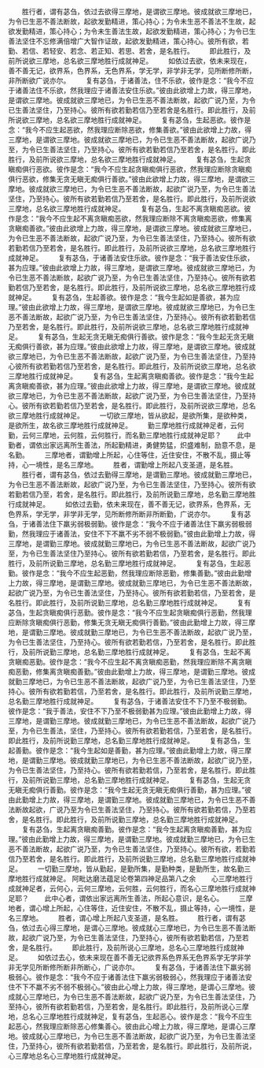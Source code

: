<!-- { "loadSidebar": true } -->
　　胜行者，谓有苾刍，依过去欲得三摩地，是谓欲三摩地。彼成就欲三摩地已，为令已生恶不善法断故，起欲发勤精进，策心持心；为令未生恶不善法不生故，起欲发勤精进，策心持心；为令未生善法生故，起欲发勤精进，策心持心；为令已生善法坚住不忘修满倍增广大智作证故，起欲发勤精进，策心持心。彼所有欲，若勤、若信、若轻安、若念、若正知、若思、若舍，是名胜行。
　　即此胜行，及前所说欲三摩地，总名欲三摩地胜行成就神足。
　　如依过去欲，依未来现在，善不善无记，欲界系，色界系，无色界系，学无学，非学非无学，见所断修所断，非所断欲广说亦尔。
　　复有苾刍，于诸善法，住不乐欲，彼作是念：“我今不应于诸善法住不乐欲，然我理应于诸善法安住乐欲。”彼由此欲增上力故，得三摩地，是谓欲三摩地。彼成就欲三摩地已，为令已生恶不善法断故，起欲广说乃至，为令已生善法坚住，乃至持心。彼所有欲若勤若信乃至若舍是名胜行。即此胜行，及前所说欲三摩地，总名欲三摩地胜行成就神足。
　　复有苾刍，生起恶欲。彼作是念：“我今不应生起恶欲，然我理应断除恶欲，修集善欲。”彼由此欲增上力故，得三摩地，是谓欲三摩地。彼成就欲三摩地已，为令已生恶不善法断故，起欲广说乃至，为令已生善法坚住，乃至持心。彼所有欲若勤若信乃至若舍，是名胜行。即此胜行，及前所说欲三摩地，总名欲三摩地胜行成就神足。
　　复有苾刍，生起贪瞋痴俱行恶欲。彼作是念：“我今不应生起贪瞋痴俱行恶欲，然我理应断除贪瞋痴俱行恶欲，修集无贪无瞋无痴俱行善欲。”彼由此欲增上力故，得三摩地，是谓欲三摩地。彼成就欲三摩地已，为令已生恶不善法断故，起欲广说乃至，为令已生善法坚住，乃至持心。彼所有欲若勤若信乃至若舍，是名胜行。即此胜行，及前所说欲三摩地，总名欲三摩地胜行成就神足。
　　复有苾刍，生起不离贪瞋痴恶欲。彼作是念：“我今不应生起不离贪瞋痴恶欲，然我理应断除不离贪瞋痴恶欲，修集离贪瞋痴善欲。”彼由此欲增上力故，得三摩地，是谓欲三摩地。彼成就欲三摩地已，为令已生恶不善法断故，起欲广说乃至，为令已生善法坚住，乃至持心。彼所有欲若勤若信乃至若舍，是名胜行。即此胜行，及前所说欲三摩地，总名欲三摩地胜行成就神足。
　　复有苾刍，于诸善法安住乐欲。彼作是念：“我于善法安住乐欲，甚为应理。”彼由此欲增上力故，得三摩地，是谓欲三摩地。彼成就欲三摩地已，为令已生恶不善法断故，起欲广说乃至，为令已生善法坚住，乃至持心。彼所有欲若勤若信乃至若舍，是名胜行。即此胜行，及前所说欲三摩地，总名欲三摩地胜行成就神足。
　　复有苾刍，生起善欲。彼作是念：“我今生起如是善欲，甚为应理。”彼由此欲增上力故，得三摩地，是谓欲三摩地。彼成就欲三摩地已，为令已生恶不善法断故，起欲广说乃至，为令已生善法坚住，乃至持心。彼所有欲若勤若信乃至若舍，是名胜行。即此胜行，及前所说欲三摩地，总名欲三摩地胜行成就神足。
　　复有苾刍，生起无贪无瞋无痴俱行善欲。彼作是念：“我今生起无贪无瞋无痴俱行善欲，甚为应理。”彼由此欲增上力故，得三摩地，是谓欲三摩地。彼成就欲三摩地已，为令已生恶不善法断故，起欲广说乃至，为令已生善法坚住，乃至持心彼所有欲若勤若信乃至若舍，是名胜行。即此胜行，及前所说欲三摩地，总名欲三摩地胜行成就神足。
　　复有苾刍，生起离贪瞋痴善欲。彼作是念：“我今生起离贪瞋痴善欲，甚为应理。”彼由此欲增上力故，得三摩地，是谓欲三摩地。彼成就欲三摩地已，为令已生恶不善法断故，起欲广说乃至，为令已生善法坚住，乃至持心。彼所有欲若勤若信乃至若舍，是名胜行。即此胜行，及前所说欲三摩地，总名欲三摩地胜行成就神足。
　　一切欲三摩地，皆从欲起，是欲所集，是欲种类，是欲所生，故名欲三摩地胜行成就神足。
　　勤三摩地胜行成就神足者，云何勤，云何三摩地，云何胜，云何胜行，而名勤三摩地胜行成就神足耶？
　　此中勤者，谓依出家远离所生善法，所起勤精进，勇健势猛，炽盛难制，励意不息，是名勤。
　　三摩地者，谓勤增上所起，心住等住，近住安住，不散不乱，摄止等持，心一境性，是名三摩地。
　　胜者，谓勤增上所起八支圣道，是名胜。
　　胜行者，谓有苾刍，依过去勤得三摩地，是谓勤三摩地。彼成就勤三摩地已，为令已生恶不善法断故，起欲广说乃至，为令已生善法坚住，乃至持心。彼所有欲若勤若信乃至，若舍，是名胜行。即此胜行，及前所说勤三摩地，总名勤三摩地胜行成就神足。
　　如依过去勤，依未来现在，善不善无记，欲界系，色界系，无色界系，学无学，非学非无学，见所断修所断非所断勤，广说亦尔。
　　复有苾刍，于诸善法住下羸劣弱极弱勤。彼作是念：“我今不应于诸善法住下羸劣弱极弱勤，然我理应于诸善法，安住不下不羸不劣不弱不极弱勤。”彼由此勤增上力故，得三摩地，是谓勤三摩地。彼成就勤三摩地已，为令已生恶不善法断故，起欲广说乃至，为令已生善法坚住乃至持心。彼所有欲若勤若信，乃至若舍，是名胜行。即此胜行，及前所说勤三摩地，总名勤三摩地胜行成就神足。
　　复有苾刍，生起恶勤。彼作是念：“我今不应生起恶勤，然我理应断除恶勤，修集善勤。”彼由此勤增上力故，得三摩地，是谓勤三摩地。彼成就勤三摩地已，为令已生恶不善法断故，起欲广说乃至，为令已生善法坚住，乃至持心。彼所有欲若勤若信，乃至若舍，是名胜行。即此胜行，及前所说勤三摩地，总名勤三摩地胜行成就神足。
　　复有苾刍，生起贪瞋痴俱行恶勤。彼作是念：“我今不应生起贪瞋痴俱行恶勤，然我理应断除贪瞋痴俱行恶勤，修集无贪无瞋无痴俱行善勤。”彼由此勤增上力故，得三摩地，是谓勤三摩地。彼成就勤三摩地已，为令已生恶不善法断故，起欲广说乃至，为令已生善法坚住，乃至持心。彼所有欲若勤若信，乃至若舍，是名胜行。即此胜行，及前所说勤三摩地，总名勤三摩地胜行成就神足。
　　复有苾刍，生起不离贪瞋痴恶勤。彼作是念：“我今不应生起不离贪瞋痴恶勤，然我理应断除不离贪瞋痴恶勤，修集离贪瞋痴善勤。”彼由此勤增上力故，得三摩地，是谓勤三摩地。彼成就勤三摩地已，为令已生恶不善法断故，起欲广说乃至，为令已生善法坚住，乃至持心。彼所有欲若勤若信，乃至若舍，是名胜行。即此胜行，及前所说勤三摩地，总名勤三摩地胜行成就神足。
　　复有苾刍，于诸善法安住不下乃至不极弱勤。彼作是念：“我于善法，安住不下乃至不极弱勤甚为应理。”彼由此勤增上力故，得三摩地，是谓勤三摩地。彼成就勤三摩地已，为令已生恶不善法断故，起欲广说乃至，为令已生善法，坚住，乃至持心。彼所有欲若勤若信，乃至若舍，是名胜行。即此胜行，及前所说勤三摩地，总名勤三摩地胜行成就神足。
　　复有苾刍，生起善勤。彼作是念：“我今生起如是善勤，甚为应理。”彼由此勤增上力故，得三摩地，是谓勤三摩地。彼成就勤三摩地已，为令已生恶不善法断故，起欲广说乃至，为令已生善法坚住，乃至持心。彼所有欲若勤若信，乃至若舍，是名胜行。即此胜行，及前所说勤三摩地，总名勤三摩地胜行成就神足。
　　复有苾刍，生起无贪无瞋无痴俱行善勤。彼作是念：“我今生起无贪无瞋无痴俱行善勤，甚为应理。”彼由此勤增上力故，得三摩地，是谓勤三摩地。彼成就勤三摩地已，为令已生恶不善法断故起欲，广说乃至为令已生善法坚住，乃至持心。彼所有欲若勤若信，乃至若舍，是名胜行。即此胜行，及前所说勤三摩地，总名勤三摩地胜行成就神足。
　　复有苾刍，生起离贪瞋痴善勤。彼作是念：“我今生起离贪瞋痴善勤，甚为应理。”彼由此勤增上力故，得三摩地，是谓勤三摩地。彼成就勤三摩地已，为令已生恶不善法断故，起欲广说乃至，为令已生善法坚住，乃至持心。彼所有欲，若勤若信乃至若舍，是名胜行。即此胜行，及前所说勤三摩地，总名勤三摩地胜行成就神足。
　　一切勤三摩地，皆从勤起，是勤所集，是勤种类，是勤所生，故名勤三摩地胜行成就神足。
阿毗达磨法蕴足论卷第四神足品第八之余
　　心三摩地胜行成就神足者，云何心，云何三摩地，云何胜，云何胜行，而名心三摩地胜行成就神足耶？
　　此中心者，谓依出家远离所生善法，所起心意识，是名心。
　　三摩地者，谓心增上所起，心住等住，近住安住，不散不乱，摄止等持，心一境性，是名三摩地。
　　胜者，谓心增上所起八支圣道，是名胜。
　　胜行者，谓有苾刍，依过去心得三摩地，是谓心三摩地。彼成就心三摩地已，为令已生恶不善法断故，起欲广说乃至，为令已生善法坚住，乃至持心，彼所有欲若勤若信，乃至若舍，是名胜行。
　　即此胜行，及前所说心三摩地，总名心三摩地胜行成就神足。
　　如依过去心，依未来现在善不善无记欲界系色界系无色界系学无学非学非无学见所断修所断非所断心，广说亦尔。
　　复有苾刍，于诸善法住下羸劣弱极弱心。彼作是念：“我今不应于诸善法住下羸劣弱极弱心，然我理应于诸善法安住不下不羸不劣不弱不极弱心。”彼由此心增上力故，得三摩地，是谓心三摩地。彼成就心三摩地已，为令已生恶不善法断故，起欲广说乃至，为令已生善法坚住，乃至持心，彼所有欲若勤若信，乃至若舍，是名胜行。即此胜行，及前所说心三摩地，总名心三摩地胜行成就神足，复有苾刍，生起恶心。彼作是念：“我今不应生起恶心，然我理应断除恶心修集善心。彼由此心增上力故，得三摩地，是谓心三摩地。彼成就心三摩地已，为令已生恶不善法断故，起欲广说乃至，为令已生善法坚住，乃至持心，彼所有欲若勤若信，乃至若舍，是名胜行。即此胜行，及前所说，心三摩地总名心三摩地胜行成就神足。
